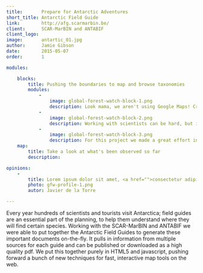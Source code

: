 ```yaml
---
title:       Prepare for Antarctic Adventures
short_title: Antarctic Field Guide
link:        http://afg.scarmarbin.be/
client:      SCAR-MarBIN and ANTABIF
client_logo: 
image:       antartic_01.jpg
author:      Jamie Gibson
date:        2015-05-07
order:       1

modules:

    blocks:
        title: Pushing the boundaries to map and browse taxonomies
        modules:
            -
                image: global-forest-watch-block-1.png
                description: Look mama, we aren't using Google Maps! Creating tiles and caching them provides a much better user experience.
            -
                image: global-forest-watch-block-2.png
                description: Working with scientists can be hard, but it's definitely the best way to get the best data. A custom backoffice allows them to enter the information and link with external resources.
            -
                image: global-forest-watch-block-3.png
                description: For this project we made a great effort in improving previous solutions on taxonomy browsing. We think this is the best Taxonomic Browser we have done up to date and is all pure HTML+JS!.
    map:
        title: Take a look at what's been observed so far 
        description: 

opinions:
    -
        title: Lorem ipsum dolor sit amet, <a href="">consectetur adipisicing</a> elit, sed do eiusmod tempor incididunt.
        photo: gfw-profile-1.png
        autor: Javier de la Torre

---
```


Every year hundreds of scientists and tourists visit Antarctica; field guides are an essential part of the planning, to help them understand where they will find certain species. Working with the SCAR-MarBIN and ANTABIF we were able to put together the Antarctic Field Guides to generate these important documents on-the-fly. It pulls in information from multiple sources for each guide and can be published or downloaded as a high quality pdf. We put this together purely in HTML5 and javascript, pushing forward a bunch of new techniques for fast, interactive map tools on the web. 
